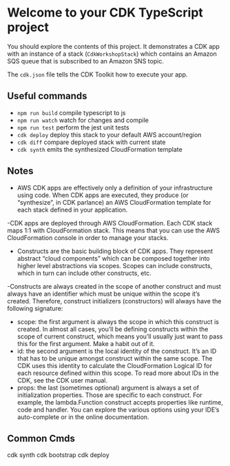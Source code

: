 # Welcome to your CDK TypeScript project

You should explore the contents of this project. It demonstrates a CDK app with an instance of a stack (`CdkWorkshopStack`)
which contains an Amazon SQS queue that is subscribed to an Amazon SNS topic.

The `cdk.json` file tells the CDK Toolkit how to execute your app.

## Useful commands

- `npm run build` compile typescript to js
- `npm run watch` watch for changes and compile
- `npm run test` perform the jest unit tests
- `cdk deploy` deploy this stack to your default AWS account/region
- `cdk diff` compare deployed stack with current state
- `cdk synth` emits the synthesized CloudFormation template

## Notes

- AWS CDK apps are effectively only a definition of your infrastructure using code. When CDK apps are executed, they produce (or “synthesize”, in CDK parlance) an AWS CloudFormation template for each stack defined in your application.

-CDK apps are deployed through AWS CloudFormation. Each CDK stack maps 1:1 with CloudFormation stack. This means that you can use the AWS CloudFormation console in order to manage your stacks.

- Constructs are the basic building block of CDK apps. They represent abstract “cloud components” which can be composed together into higher level abstractions via scopes. Scopes can include constructs, which in turn can include other constructs, etc.

-Constructs are always created in the scope of another construct and must always have an identifier which must be unique within the scope it’s created. Therefore, construct initializers (constructors) will always have the following signature:

- scope: the first argument is always the scope in which this construct is created. In almost all cases, you’ll be defining constructs within the scope of current construct, which means you’ll usually just want to pass this for the first argument. Make a habit out of it.
- id: the second argument is the local identity of the construct. It’s an ID that has to be unique amongst construct within the same scope. The CDK uses this identity to calculate the CloudFormation Logical ID for each resource defined within this scope. To read more about IDs in the CDK, see the CDK user manual.
- props: the last (sometimes optional) argument is always a set of initialization properties. Those are specific to each construct. For example, the lambda.Function construct accepts properties like runtime, code and handler. You can explore the various options using your IDE’s auto-complete or in the online documentation.

## Common Cmds

cdk synth
cdk bootstrap
cdk deploy
